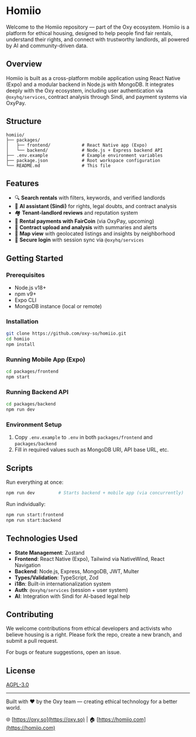 # Homiio

Welcome to the Homiio repository — part of the Oxy ecosystem. Homiio is a platform for ethical housing, designed to help people find fair rentals, understand their rights, and connect with trustworthy landlords, all powered by AI and community-driven data.

## Overview

Homiio is built as a cross-platform mobile application using React Native (Expo) and a modular backend in Node.js with MongoDB. It integrates deeply with the Oxy ecosystem, including user authentication via `@oxyhq/services`, contract analysis through Sindi, and payment systems via OxyPay.

## Structure

```
homiio/
├── packages/
│   ├── frontend/            # React Native app (Expo)
│   └── backend/             # Node.js + Express backend API
├── .env.example             # Example environment variables
├── package.json             # Root workspace configuration
└── README.md                # This file
```

## Features

- 🔍 **Search rentals** with filters, keywords, and verified landlords
- 🧠 **AI assistant (Sindi)** for rights, legal doubts, and contract analysis
- 🏘️ **Tenant-landlord reviews** and reputation system
- 💸 **Rental payments with FairCoin** (via OxyPay, upcoming)
- 📎 **Contract upload and analysis** with summaries and alerts
- 📍 **Map view** with geolocated listings and insights by neighborhood
- 🔐 **Secure login** with session sync via `@oxyhq/services`

## Getting Started

### Prerequisites

- Node.js v18+
- npm v9+
- Expo CLI
- MongoDB instance (local or remote)

### Installation

```bash
git clone https://github.com/oxy-so/homiio.git
cd homiio
npm install
```

### Running Mobile App (Expo)

```bash
cd packages/frontend
npm start
```

### Running Backend API

```bash
cd packages/backend
npm run dev
```

### Environment Setup

1. Copy `.env.example` to `.env` in both `packages/frontend` and `packages/backend`
2. Fill in required values such as MongoDB URI, API base URL, etc.

## Scripts

Run everything at once:
```bash
npm run dev         # Starts backend + mobile app (via concurrently)
```

Run individually:
```bash
npm run start:frontend
npm run start:backend
```

## Technologies Used

- **State Management**: Zustand
- **Frontend**: React Native (Expo), Tailwind via NativeWind, React Navigation
- **Backend**: Node.js, Express, MongoDB, JWT, Multer
- **Types/Validation**: TypeScript, Zod
- **i18n**: Built-in internationalization system
- **Auth**: `@oxyhq/services` (session + user system)
- **AI**: Integration with Sindi for AI-based legal help

## Contributing

We welcome contributions from ethical developers and activists who believe housing is a right. Please fork the repo, create a new branch, and submit a pull request.

For bugs or feature suggestions, open an issue.

## License

[AGPL-3.0](LICENSE)

---

Built with ❤️ by the Oxy team — creating ethical technology for a better world.

🌐 [https://oxy.so](https://oxy.so)  |  🏠 [https://homiio.com](https://homiio.com)
